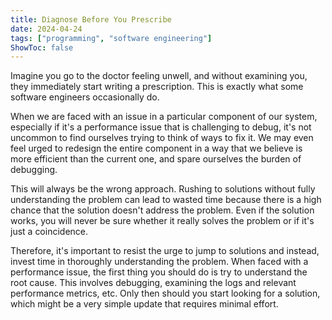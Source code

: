 ```yaml
---
title: Diagnose Before You Prescribe
date: 2024-04-24
tags: ["programming", "software engineering"]
ShowToc: false
---
```


Imagine you go to the doctor feeling unwell, and without examining you, they immediately start writing a prescription. This is exactly what some software engineers occasionally do.

When we are faced with an issue in a particular component of our system, especially if it's a performance issue that is challenging to debug, it's not uncommon to find ourselves trying to think of ways to fix it. We may even feel urged to redesign the entire component in a way that we believe is more efficient than the current one, and spare ourselves the burden of debugging.

This will always be the wrong approach. Rushing to solutions without fully understanding the problem can lead to wasted time because there is a high chance that the solution doesn't address the problem. Even if the solution works, you will never be sure whether it really solves the problem or if it's just a coincidence.

Therefore, it's important to resist the urge to jump to solutions and instead, invest time in thoroughly understanding the problem. When faced with a performance issue, the first thing you should do is try to understand the root cause. This involves debugging, examining the logs and relevant performance metrics, etc. Only then should you start looking for a solution, which might be a very simple update that requires minimal effort.
